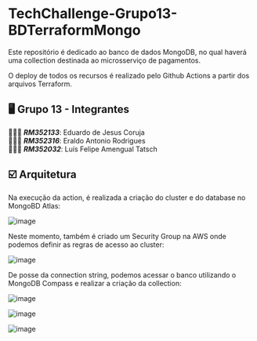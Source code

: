 # TechChallenge-Grupo13-BDTerraformMongo

Este repositório é dedicado ao banco de dados MongoDB, no qual haverá uma collection destinada ao microsserviço de pagamentos.

O deploy de todos os recursos é realizado pelo Github Actions a partir dos arquivos Terraform.

## 🖥️ Grupo 13 - Integrantes
🧑🏻‍💻 *<b>RM352133</b>*: Eduardo de Jesus Coruja </br>
🧑🏻‍💻 *<b>RM352316</b>*: Eraldo Antonio Rodrigues </br>
🧑🏻‍💻 *<b>RM352032</b>*: Luís Felipe Amengual Tatsch </br>

## ☑️ Arquitetura
Na execução da action, é realizada a criação do cluster e do database no MongoBD Atlas:

![image](https://github.com/eraldoads/TechChallenge-Grupo13-BDTerraformMongo/assets/47857203/dc1b8da1-1949-4d1c-9fd9-a36dd222e325)

Neste momento, também é criado um Security Group na AWS onde podemos definir as regras de acesso ao cluster:

![image](https://github.com/eraldoads/TechChallenge-Grupo13-BDTerraformMongo/assets/47857203/bf94805f-b906-4189-961e-aa27932cd561)

De posse da connection string, podemos acessar o banco utilizando o MongoDB Compass e realizar a criação da collection:

![image](https://github.com/eraldoads/TechChallenge-Grupo13-BDTerraformMongo/assets/47857203/7fd33041-e4fc-4eb8-8a30-5cfe50c1bc34)

![image](https://github.com/eraldoads/TechChallenge-Grupo13-BDTerraformMongo/assets/47857203/ef1075cf-68e1-450b-a01f-55e02e04f15a)

![image](https://github.com/eraldoads/TechChallenge-Grupo13-BDTerraformMongo/assets/47857203/cddb22bf-f780-42ff-b184-401da8dace2e)


